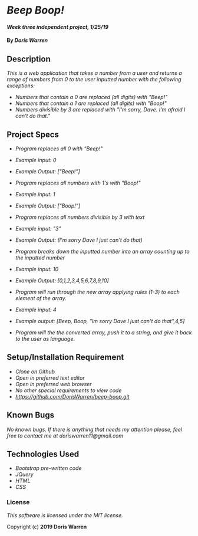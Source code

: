# _Beep Boop!_

#### _Week three independent project, 1/25/19_

####  By _**Doris Warren**_

## Description

_This is a web application that takes a number from a user and returns a range of numbers from 0 to the user inputted number with the following exceptions:_
* _Numbers that contain a 0 are replaced (all digits) with "Beep!"_
* _Numbers that contain a 1 are replaced (all digits) with "Boop!"_
* _Numbers divisible by 3 are replaced with "I'm sorry, Dave. I'm afraid I can't do that."_

## Project Specs

* _Program replaces all 0 with "Beep!"_
*  _Example input: 0_
*  _Example Output: ["Beep!"]_

* _Program replaces all numbers with 1's with "Boop!"_
*  _Example input: 1_
*  _Example Output: ["Boop!"]_

* _Program replaces all numbers divisible by 3 with text_
*  _Example input: "3"_
*  _Example Output: (I'm sorry Dave I just can't do that)_

* _Program breaks down the inputted number into an array counting up to the inputted number_
*  _Example input: 10_
*  _Example Output: [0,1,2,3,4,5,6,7,8,9,10]_    

* _Program will run through the new array applying rules (1-3) to each element of the array._
*  _Example input: 4_
*  _Example output: [Beep, Boop, "Im sorry Dave I just can't do that",4,5]_
* _Program will the the converted array, push it to a string, and give it back to the user as language._

## Setup/Installation Requirement

* _Clone on Github_
* _Open in preferred text editor_
* _Open in preferred web browser_
* _No other special requirements to view code_
* _https://github.com/DorisWarren/beep-boop.git_

## Known Bugs

_No known bugs._
_If there is anything that needs my attention please, feel free to contact me at doriswarren11@gmail.com_

## Technologies Used

* _Bootstrap pre-written code_
* _JQuery_
* _HTML_
* _CSS_

### License

*This software is licensed under the MIT license.*

Copyright (c) **2019 Doris Warren**
